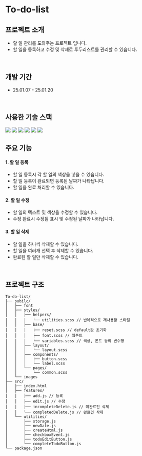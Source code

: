# To-do-list


## 프로젝트 소개
- 할 일 관리를 도와주는 프로젝트 입니다. 
- 할 일을 등록하고 수정 및 삭제로 투두리스트를 관리할 수 있습니다.

<br />

## 개발 기간
- 25.01.07 - 25.01.20

<br />

## 사용한 기술 스택
<img src="https://img.shields.io/badge/Visual Studio-5C2D91?style=flat&logo=Visual Studio&logoColor=white"/>

<img src="https://img.shields.io/badge/HTML5-E34F26?style=flat-square&logo=html5&logoColor=white"/>

<img src="https://img.shields.io/badge/Scss-CC6699?style=flat-square&logo=Scss&logoColor=white"/>

<img src="https://img.shields.io/badge/Git-F05032?style=flat-square&logo=git&logoColor=white"/>

<img src="https://img.shields.io/badge/GitHub-181717?style=flat-square&logo=GitHub&logoColor=white"/>

<img src="https://img.shields.io/badge/JavaScript-F7DF1E?style=for-the-badge&logo=JavaScript&logoColor=white">

<br />

## 주요 기능
#### 1. 할 일 등록
- 할 일 등록시 각 할 일의 색상을 넣을 수 있습니다.
- 할 일 등록이 완료되면 등록된 날짜가 나타납니다.
- 할 일을 완료 처리할 수 있습니다.

#### 2. 할 일 수정
- 할 일의 텍스트 및 색상을 수정할 수 있습니다.
- 수정 완료시 수정됨 표시 및 수정된 날짜가 나타납니다.

#### 3. 할 일 삭제
- 할 일을 하나씩 삭제할 수 있습니다.
- 할 일을 여러개 선택 후 삭제할 수 있습니다.
- 완료된 할 일만 삭제할 수 있습니다.

<br />

## 프로젝트 구조

```
To-do-list/
├── pubilc/
│   ├── font
│   ├── styles/
│   │   ├── helpers/
│   │   │   └── utilities.scss // 반복적으로 재사용할 스타일
│   │   ├── base/
│   │   │   ├── reset.scss // default값 초기화
│   │   │   ├── font.scss // 웹폰트
│   │   │   └── variables.scss // 색상, 폰트 등의 변수명
│   │   ├── layout/
│   │   │   └── layout.scss
│   │   ├── components/
│   │   │   ├── button.scss
│   │   │   └── label.scss
│   │   └── pages/
│   │       └── common.scss
│   └── images
├── src/
│   ├── index.html
│   ├── features/
│   │   ├── add.js // 등록
│   │   ├── edit.js // 수정
│   │   ├── incompleteDelete.js // 미완료건 삭제
│   │   └── completedDelete.js // 완료건 삭제
│   └── utilities/
│       ├── storage.js
│       ├── newDate.js
│       ├── createHtml.js
│       ├── checkboxEvent.js
│       ├── todoEditButton.js
│       └── completeTodoButton.js
└── package.json
```
